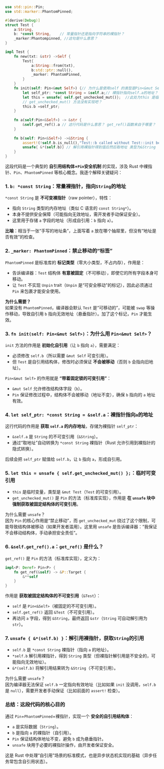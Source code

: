 ```rust
use std::pin::Pin;
use std::marker::PhantomPinned;

#[derive(Debug)]
struct Test {
    a:String,
    b: *const String,    // 常量指针还是指向字符串的裸指针？
    _marker:Phantompinned, //这句是什么意思？
}

impl Test {
    fn new(txt: &str) ->Self {
        Test{
            a:String::from(txt),
            b:std::ptr::null(),
            _marker: PhantomPinned,
        }
    }
    fn init(self: Pin<&mut Self>) {// 为什么是使用self 的类型是Pin<&mut Self>?
        let self_ptr: *const String = &self.a;// 裸指针指向self.a的地址？
        let this = unsafe{ self.get_unchecked_mut()};  //此处为this 是临时变量吧？
        // get_unchecked_mut() 方法没有实现吧？
        this.b =self_ptr;
    }
    
    fn a(self:Pin<&Self>) -> &str {
        &self.get_ref().a // 这行代码是什么意思？ get_ref()函数来自于哪里？
    }
    
    fn b(self: Pin<&Self>) ->&String {
        assert!(!self.b.is_null(),"Test::b called without Test::init being called first");
        unsafe{ &*(self.b)} // 解引用裸指针得到值后然后取地址 类型为&String
    }
}


```
这段代码是一个典型的 **自引用结构体+`Pin`安全机制** 的实现，涉及 Rust 中裸指针、`Pin`、`PhantomPinned` 等核心概念。我逐个解释关键疑问：


### **1. `b: *const String`：常量裸指针，指向`String`的地址**
`*const String` 是 **不可变裸指针**（raw pointer），特性：  
- 指向 `String` 类型的内存地址（类似 C 语言的 `const String*`）。  
- 本身不提供安全保障（可能指向无效地址，需开发者手动保证安全）。  
- 这里用于存储 `a` 字段的地址（形成自引用：`b` 指向 `a`）。  

**比喻**：相当于一张“手写的地址条”，上面写着 `a` 放在哪个抽屉里，但没有“地址是否有效”的检查。


### **2. `_marker: PhantomPinned`：禁止移动的“标签”**
`PhantomPinned` 是标准库的 **标记类型**（零大小类型，不占内存），作用是：  
- 告诉编译器：`Test` 结构体 **有意被固定**（不可移动），即使它的所有字段本身可移动。  
- 让 `Test` 不实现 `Unpin` trait（`Unpin` 是“可安全移动”的标记），因此必须通过 `Pin` 来包裹才能安全使用。  

**为什么需要？**  
如果没有 `PhantomPinned`，编译器会默认 `Test` 是“可移动的”，可能被 `swap` 等操作移动，导致自引用 `b` 指向无效地址（悬垂指针）。加了这个标记，`Pin` 才能生效。


### **3. `fn init(self: Pin<&mut Self>)`：为什么用 `Pin<&mut Self>`？**
`init` 方法的作用是 **初始化自引用**（让 `b` 指向 `a`），需要满足：  
- 必须修改 `self.b`（所以需要 `&mut Self` 可变引用）。  
- 但 `Test` 是自引用结构体，修改时必须保证 **不会被移动**（否则 `b` 会指向旧地址）。  

`Pin<&mut Self>` 的作用就是 **“带着固定锁的可变引用”**：  
- `&mut Self` 允许修改结构体字段（`b`）。  
- `Pin` 保证修改过程中，结构体不会被移动（地址不变），确保 `b` 指向的 `a` 地址有效。  


### **4. `let self_ptr: *const String = &self.a`：裸指针指向`a`的地址**
这行代码的作用是 **获取 `self.a` 的内存地址**，存储为裸指针 `self_ptr`：  
- `&self.a` 是 `String` 的不可变引用（`&String`）。  
- 通过“取地址”自动转换为 `*const String` 裸指针（Rust 允许引用到裸指针的隐式转换）。  

后续会把 `self_ptr` 赋值给 `self.b`，让 `b` 指向 `a`，形成自引用。


### **5. `let this = unsafe { self.get_unchecked_mut() };`：临时可变引用**
- `this` 是临时变量，类型是 `&mut Test`（`Test` 的可变引用）。  
- `get_unchecked_mut()` 是 `Pin` 的方法（标准库实现），作用是 **在 `unsafe` 块中强制获取被固定结构体的可变引用**。  

为什么需要 `unsafe`？  
因为 `Pin` 的核心作用是“禁止移动”，而 `get_unchecked_mut` 绕过了这个限制，可能导致结构体被移动（如果开发者滥用）。这里用 `unsafe` 是告诉编译器：“我保证不会移动结构体，手动承担安全责任”。  


### **6. `&self.get_ref().a`：`get_ref()` 是什么？**
`get_ref()` 是 `Pin` 的方法（标准库实现），定义为：  
```rust
impl<P: Deref> Pin<P> {
    fn get_ref(&self) -> &P::Target {
        &**self
    }
}
```  
作用是 **获取被固定结构体的不可变引用**（`&Test`）：  
- `self` 是 `Pin<&Self>`（被固定的不可变引用）。  
- `self.get_ref()` 返回 `&Test`（不可变引用）。  
- 再访问 `a` 字段，得到 `&String`，最终返回 `&str`（`String` 可自动解引用为 `str`）。  


### **7. `unsafe { &*(self.b) }`：解引用裸指针，获取`String`的引用**
- `self.b` 是 `*const String` 裸指针（指向 `a` 的地址）。  
- `*self.b` 解引用裸指针，得到 `String` 类型（但裸指针解引用是不安全的，可能指向无效地址）。  
- `&*(self.b)` 将解引用结果转为 `&String`（不可变引用）。  

为什么需要 `unsafe`？  
因为编译器无法保证 `self.b` 一定指向有效地址（比如如果 `init` 没调用，`self.b` 是 `null`），需要开发者手动保证（比如前面的 `assert!` 检查）。  


### **总结：这段代码的核心目的**
通过 `Pin`+`PhantomPinned`+裸指针，实现一个 **安全的自引用结构体**：  
- `a` 是实际数据（`String`）。  
- `b` 是指向 `a` 的裸指针（自引用）。  
- `Pin` 保证结构体地址不变，避免 `b` 成为悬垂指针。  
- `unsafe` 块用于必要的裸指针操作，由开发者保证安全。  

这是 Rust 中处理“自引用”场景的标准模式，也是异步状态机实现的基础（异步任务常包含自引用状态）。
